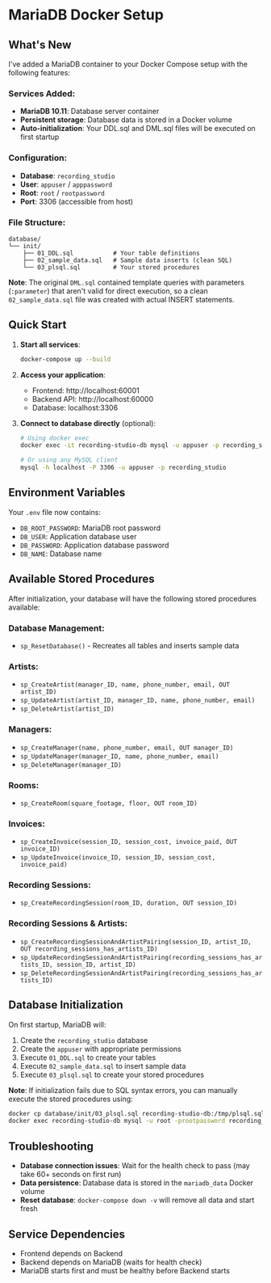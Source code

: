 # MariaDB Docker Setup

## What's New

I've added a MariaDB container to your Docker Compose setup with the following features:

### Services Added:
- **MariaDB 10.11**: Database server container
- **Persistent storage**: Database data is stored in a Docker volume
- **Auto-initialization**: Your DDL.sql and DML.sql files will be executed on first startup

### Configuration:
- **Database**: `recording_studio`
- **User**: `appuser` / `apppassword`
- **Root**: `root` / `rootpassword`
- **Port**: 3306 (accessible from host)

### File Structure:
```
database/
└── init/
    ├── 01_DDL.sql           # Your table definitions
    ├── 02_sample_data.sql   # Sample data inserts (clean SQL)
    └── 03_plsql.sql         # Your stored procedures
```

**Note**: The original `DML.sql` contained template queries with parameters (`:parameter`) that aren't valid for direct execution, so a clean `02_sample_data.sql` file was created with actual INSERT statements.

## Quick Start

1. **Start all services**:
   ```bash
   docker-compose up --build
   ```

2. **Access your application**:
   - Frontend: http://localhost:60001
   - Backend API: http://localhost:60000
   - Database: localhost:3306

3. **Connect to database directly** (optional):
   ```bash
   # Using docker exec
   docker exec -it recording-studio-db mysql -u appuser -p recording_studio
   
   # Or using any MySQL client
   mysql -h localhost -P 3306 -u appuser -p recording_studio
   ```

## Environment Variables

Your `.env` file now contains:
- `DB_ROOT_PASSWORD`: MariaDB root password
- `DB_USER`: Application database user
- `DB_PASSWORD`: Application database password  
- `DB_NAME`: Database name

## Available Stored Procedures

After initialization, your database will have the following stored procedures available:

### Database Management:
- `sp_ResetDatabase()` - Recreates all tables and inserts sample data

### Artists:
- `sp_CreateArtist(manager_ID, name, phone_number, email, OUT artist_ID)`
- `sp_UpdateArtist(artist_ID, manager_ID, name, phone_number, email)`
- `sp_DeleteArtist(artist_ID)`

### Managers:
- `sp_CreateManager(name, phone_number, email, OUT manager_ID)`
- `sp_UpdateManager(manager_ID, name, phone_number, email)`
- `sp_DeleteManager(manager_ID)`

### Rooms:
- `sp_CreateRoom(square_footage, floor, OUT room_ID)`

### Invoices:
- `sp_CreateInvoice(session_ID, session_cost, invoice_paid, OUT invoice_ID)`
- `sp_UpdateInvoice(invoice_ID, session_ID, session_cost, invoice_paid)`

### Recording Sessions:
- `sp_CreateRecordingSession(room_ID, duration, OUT session_ID)`

### Recording Sessions & Artists:
- `sp_CreateRecordingSessionAndArtistPairing(session_ID, artist_ID, OUT recording_sessions_has_artists_ID)`
- `sp_UpdateRecordingSessionAndArtistPairing(recording_sessions_has_artists_ID, session_ID, artist_ID)`
- `sp_DeleteRecordingSessionAndArtistPairing(recording_sessions_has_artists_ID)`

## Database Initialization

On first startup, MariaDB will:
1. Create the `recording_studio` database
2. Create the `appuser` with appropriate permissions
3. Execute `01_DDL.sql` to create your tables
4. Execute `02_sample_data.sql` to insert sample data
5. Execute `03_plsql.sql` to create your stored procedures

**Note**: If initialization fails due to SQL syntax errors, you can manually execute the stored procedures using:
```bash
docker cp database/init/03_plsql.sql recording-studio-db:/tmp/plsql.sql
docker exec recording-studio-db mysql -u root -prootpassword recording_studio -e "source /tmp/plsql.sql"
```

## Troubleshooting

- **Database connection issues**: Wait for the health check to pass (may take 60+ seconds on first run)
- **Data persistence**: Database data is stored in the `mariadb_data` Docker volume
- **Reset database**: `docker-compose down -v` will remove all data and start fresh

## Service Dependencies

- Frontend depends on Backend
- Backend depends on MariaDB (waits for health check)
- MariaDB starts first and must be healthy before Backend starts

